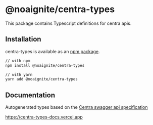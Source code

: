 # @noaignite/centra-types

This package contains Typescript definitions for centra apis.

## Installation

centra-types is available as an [npm package](https://www.npmjs.com/package/@noaignite/centra-types).

```sh
// with npm
npm install @noaignite/centra-types

// with yarn
yarn add @noaignite/centra-types
```

## Documentation

Autogenerated types based on the [Centra swagger api specification](https://docs.centra.com/swagger-ui/?api=CheckoutAPI)

https://centra-types-docs.vercel.app
